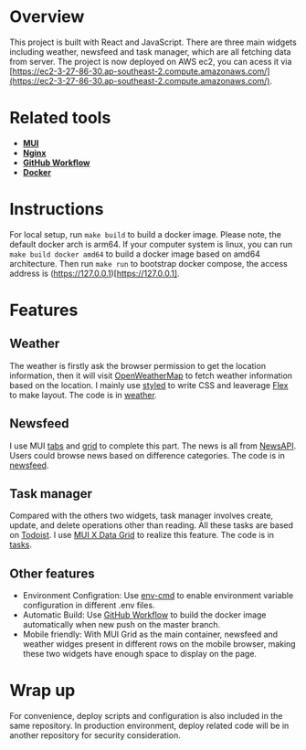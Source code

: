 # Overview

This project is built with React and JavaScript. There are three main widgets including 
weather, newsfeed and task manager, which are all fetching data from server. The project is now deployed
on AWS ec2, you can acess it via [https://ec2-3-27-86-30.ap-southeast-2.compute.amazonaws.com/](https://ec2-3-27-86-30.ap-southeast-2.compute.amazonaws.com/). 

# Related tools
- **[MUI](https://www.mui.com/)**
- **[Nginx](https://www.nginx.com/)**
- **[GitHub Workflow](https://docs.github.com/en/actions/using-workflows)**
- **[Docker](https://www.docker.com/)**


# Instructions
For local setup, run `make build` to build a docker image. Please note, the default docker arch is arm64. 
If your computer system is linux, you can run `make build docker amd64` to build a docker image based on amd64 architecture. Then run `make run` to bootstrap docker compose, the access address is (https://127.0.0.1)[https://127.0.0.1].

# Features
## Weather
The weather is firstly ask the browser permission to get the location information, then it will visit [OpenWeatherMap](https://openweathermap.org/api) to fetch weather information based on the location. I mainly use [styled](https://styled-components.com/) to write CSS and leaverage [Flex](https://developer.mozilla.org/en-US/docs/Web/CSS/CSS_flexible_box_layout/Basic_concepts_of_flexbox) to make layout. The code is in [weather](src/dashboard/weather/).

## Newsfeed
I use MUI [tabs](https://mui.com/material-ui/react-tabs/) and [grid](https://mui.com/material-ui/react-grid/) to complete this part. The news is all from [NewsAPI](https://github.com/SauravKanchan/NewsAPI). Users could browse news based on difference categories.
The code is in [newsfeed](src/dashboard/newsfeed/).

## Task manager
Compared with the others two widgets, task manager involves create, update, and delete operations other than reading. All these tasks are based on [Todoist](https://app.todoist.com/). I use [MUI X Data Grid](https://mui.com/x/react-data-grid/) to realize this feature. 
The code is in [tasks](src/dashboard/tasks/).

## Other features
- Environment Configration: Use [env-cmd](https://www.npmjs.com/package/env-cmd) to enable environment variable configuration in different .env files.
- Automatic Build: Use [GitHub Workflow](https://docs.github.com/en/actions/using-workflows) to build the docker image automatically when
new push on the master branch.
- Mobile friendly: With MUI Grid as the main container, newsfeed and weather widges present in different rows on the mobile browser, making these two widgets have enough space to display on the page.

# Wrap up
For convenience, deploy scripts and configuration is also included in the same repository. In production environment, deploy related code will be in another repository for security consideration.